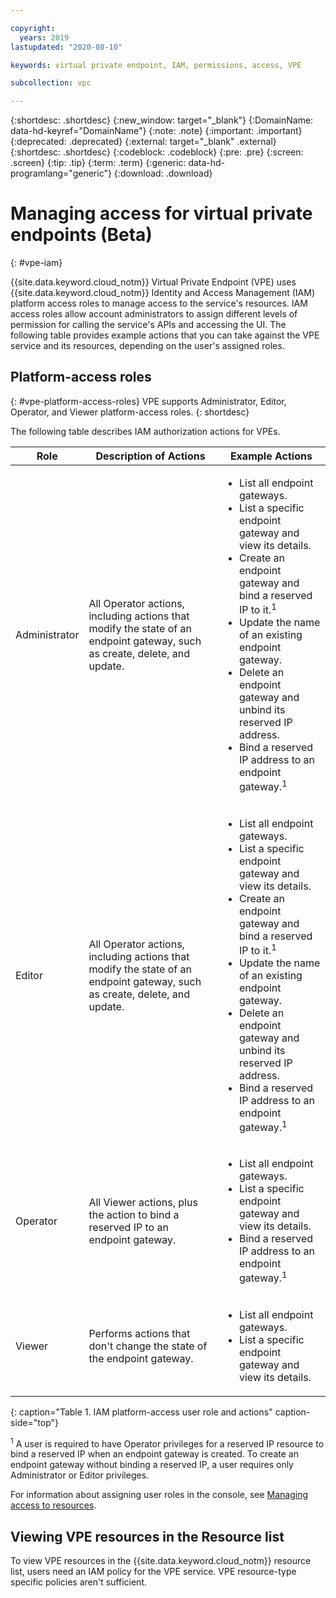 ```yaml
---

copyright:
  years: 2019
lastupdated: "2020-08-10"

keywords: virtual private endpoint, IAM, permissions, access, VPE

subcollection: vpc

---
```


{:shortdesc: .shortdesc}
{:new_window: target="_blank"}
{:DomainName: data-hd-keyref="DomainName"}
{:note: .note}
{:important: .important}
{:deprecated: .deprecated}
{:external: target="_blank" .external}
{:shortdesc: .shortdesc}
{:codeblock: .codeblock}
{:pre: .pre}
{:screen: .screen}
{:tip: .tip}
{:term: .term}
{:generic: data-hd-programlang="generic"}
{:download: .download}

# Managing access for virtual private endpoints (Beta)
{: #vpe-iam}

{{site.data.keyword.cloud_notm}} Virtual Private Endpoint (VPE) uses {{site.data.keyword.cloud_notm}} Identity and Access Management (IAM) platform access roles to manage access to the service's resources. IAM access roles allow account administrators to assign different levels of permission for calling the service's APIs and accessing the UI. The following table provides example actions that you can take against the VPE service and its resources, depending on the user's assigned roles.

## Platform-access roles
{: #vpe-platform-access-roles}
VPE supports Administrator, Editor, Operator, and Viewer platform-access roles.
{: shortdesc}

The following table describes IAM authorization actions for VPEs.

| Role | Description of Actions | Example Actions |
|---------------|------------------|--------------------|
| Administrator | All Operator actions, including actions that modify the state of an endpoint gateway, such as create, delete, and update. | <ul><li>List all endpoint gateways.</li><li>List a specific endpoint gateway and view its details.</li><li>Create an endpoint gateway and bind a reserved IP to it.<sup>1</sup></li><li>Update the name of an existing endpoint gateway.</li><li>Delete an endpoint gateway and unbind its reserved IP address.</li><li>Bind a reserved IP address to an endpoint gateway.<sup>1</sup></li></ul> |
| Editor | All Operator actions, including actions that modify the state of an endpoint gateway, such as create, delete, and update. | <ul><li>List all endpoint gateways. </li><li>List a specific endpoint gateway and view its details.</li><li>Create an endpoint gateway and bind a reserved IP to it.<sup>1</sup></li><li>Update the name of an existing endpoint gateway.</li><li>Delete an endpoint gateway and unbind its reserved IP address.</li><li>Bind a reserved IP address to an endpoint gateway.<sup>1</sup></li></ul> |
| Operator | All Viewer actions, plus the action to bind a reserved IP to an endpoint gateway. | <ul><li>List all endpoint gateways. </li><li>List a specific endpoint gateway and view its details.</li><li>Bind a reserved IP address to an endpoint gateway.<sup>1</sup></li></ul> |
| Viewer | Performs actions that don't change the state of the endpoint gateway. | <ul><li>List all endpoint gateways. </li><li>List a specific endpoint gateway and view its details.</li></ul> |
{: caption="Table 1. IAM platform-access user role and actions" caption-side="top"}

<sup>1</sup> A user is required to have Operator privileges for a reserved IP resource to bind a reserved IP when an endpoint gateway is created. To create an endpoint gateway without binding a reserved IP, a user requires only Administrator or Editor privileges.

For information about assigning user roles in the console, see [Managing access to resources](/docs/iam?topic=iam-iammanidaccser#iammanidaccser).

## Viewing VPE resources in the Resource list

To view VPE resources in the {{site.data.keyword.cloud_notm}} resource list, users need an IAM policy for the VPE service. VPE resource-type specific policies aren't sufficient.
